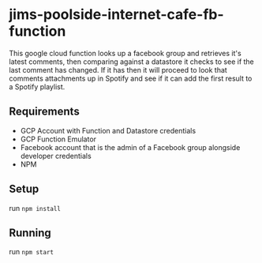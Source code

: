 # jims-poolside-internet-cafe-fb-function
This google cloud function looks up a facebook group and retrieves it's latest comments, then comparing against a datastore it checks to see if the last comment has changed. If it has then it will proceed to look that comments attachments up in Spotify and see if it can add the first result to a Spotify playlist.

## Requirements

- GCP Account with Function and Datastore credentials
- GCP Function Emulator
- Facebook account that is the admin of a Facebook group alongside developer credentials
- NPM

## Setup

run
```npm install```

## Running
run
```npm start```
